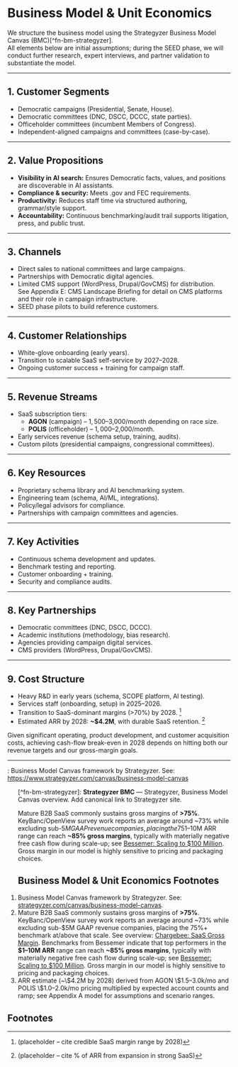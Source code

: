 # Business Model & Unit Economics

We structure the business model using the Strategyzer Business Model Canvas (BMC)[^fn-bm-strategyzer].  
All elements below are initial assumptions; during the SEED phase, we will conduct further research, expert interviews, and partner validation to substantiate the model.

---

## 1. Customer Segments
- Democratic campaigns (Presidential, Senate, House).  
- Democratic committees (DNC, DSCC, DCCC, state parties).  
- Officeholder committees (incumbent Members of Congress).  
- Independent-aligned campaigns and committees (case-by-case).  

---

## 2. Value Propositions
- **Visibility in AI search:** Ensures Democratic facts, values, and positions are discoverable in AI assistants.  
- **Compliance & security:** Meets .gov and FEC requirements.  
- **Productivity:** Reduces staff time via structured authoring, grammar/style support.  
- **Accountability:** Continuous benchmarking/audit trail supports litigation, press, and public trust.  

---

## 3. Channels
- Direct sales to national committees and large campaigns.  
- Partnerships with Democratic digital agencies.  
- Limited CMS support (WordPress, Drupal/GovCMS) for distribution.  
See Appendix E: CMS Landscape Briefing for detail on CMS platforms and their role in campaign infrastructure.
- SEED phase pilots to build reference customers.  

---

## 4. Customer Relationships
- White-glove onboarding (early years).  
- Transition to scalable SaaS self-service by 2027–2028.  
- Ongoing customer success + training for campaign staff.  

---

## 5. Revenue Streams
- SaaS subscription tiers:  
  - **AGON** (campaign) – $1,500–$3,000/month depending on race size.  
  - **POLIS** (officeholder) – $1,000–$2,000/month.  
- Early services revenue (schema setup, training, audits).  
- Custom pilots (presidential campaigns, congressional committees).  


---

## 6. Key Resources
- Proprietary schema library and AI benchmarking system.  
- Engineering team (schema, AI/ML, integrations).  
- Policy/legal advisors for compliance.  
- Partnerships with campaign committees and agencies.  

---

## 7. Key Activities
- Continuous schema development and updates.  
- Benchmark testing and reporting.  
- Customer onboarding + training.  
- Security and compliance audits.  

---

## 8. Key Partnerships
- Democratic committees (DNC, DSCC, DCCC).  
- Academic institutions (methodology, bias research).  
- Agencies providing campaign digital services.  
- CMS providers (WordPress, Drupal/GovCMS).  

---

## 9. Cost Structure
- Heavy R&D in early years (schema, SCOPE platform, AI testing).  
- Services staff (onboarding, setup) in 2025–2026.  
- Transition to SaaS-dominant margins (>70%) by 2028. [^fn-bm-margins-2028]  
- Estimated ARR by 2028: **~$4.2M**, with durable SaaS retention. [^fn-bm-arr-2028]  

Given significant operating, product development, and customer acquisition costs, achieving cash-flow break-even in 2028 depends on hitting both our revenue targets and our gross-margin goals.

---

: Business Model Canvas framework by Strategyzer. See: <https://www.strategyzer.com/canvas/business-model-canvas>

<ol>
[^fn-bm-strategyzer]: <strong>Strategyzer BMC</strong> — Strategyzer, Business Model Canvas overview. Add canonical link to Strategyzer site.

[^fn-bm-pricing-plans]: <strong>Plan pricing (AGON, POLIS)</strong> — Internal pricing sheet or public pricing page if available. Replace with final URL and access date.

[^fn-bm-competitor-pricing]: <strong>Competitor pricing (classification)</strong> — Reference pricing for adjacent vendors to contextualize stack costs: <em>NationBuilder</em> (all-in-one CMS/CRM), <em>WordPress VIP</em> (managed WordPress hosting). Cite each public pricing page with URL and access date; tiers/usage caveats apply.

  Mature B2B SaaS commonly sustains gross margins of <strong>&gt;75%</strong>. KeyBanc/OpenView survey work reports an average around ~73% while excluding sub-$5M GAAP revenue companies, placing the 75%+ benchmark at/above that scale. See overview: <a href="https://www.chargebee.com/resources/glossaries/saas-gross-margin/">Chargebee: SaaS Gross Margin</a>. Benchmarks from Bessemer indicate that top performers in the <strong>$1–10M ARR</strong> range can reach <strong>~85% gross margins</strong>, typically with materially negative free cash flow during scale-up; see <a href="https://www.bvp.com/atlas/scaling-to-100-million">Bessemer: Scaling to $100 Million</a>. Gross margin in our model is highly sensitive to pricing and packaging choices.
<h2 id="business-model-unit-economics-footnotes">Business Model & Unit Economics Footnotes</h2>
</li>

</ol>

<ol>
  <li id="fn-bm-strategyzer">
    Business Model Canvas framework by Strategyzer. See:
    <a href="https://www.strategyzer.com/canvas/business-model-canvas">strategyzer.com/canvas/business-model-canvas</a>.
  </li>
  <li id="fn-bm-margins-2028">
  Mature B2B SaaS commonly sustains gross margins of <strong>&gt;75%</strong>. KeyBanc/OpenView survey work reports an average around ~73% while excluding sub-$5M GAAP revenue companies, placing the 75%+ benchmark at/above that scale. See overview: <a href="https://www.chargebee.com/resources/glossaries/saas-gross-margin/">Chargebee: SaaS Gross Margin</a>. Benchmarks from Bessemer indicate that top performers in the <strong>$1–10M ARR</strong> range can reach <strong>~85% gross margins</strong>, typically with materially negative free cash flow during scale-up; see <a href="https://www.bvp.com/atlas/scaling-to-100-million">Bessemer: Scaling to $100 Million</a>. Gross margin in our model is highly sensitive to pricing and packaging choices.
</li>
  <li id="fn-bm-arr-2028">
    ARR estimate (~\$4.2M by 2028) derived from AGON \$1.5–3.0k/mo and POLIS \$1.0–2.0k/mo pricing multiplied by expected account counts and ramp;
    see Appendix A model for assumptions and scenario ranges.
  </li>
</ol>


## Footnotes
[^fn-bm-margins-2028]: (placeholder – cite credible SaaS margin range by 2028)
[^fn-bm-arr-2028]: (placeholder – cite % of ARR from expansion in strong SaaS)
